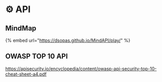 # ⚙ API

## MindMap

{% embed url="https://dsopas.github.io/MindAPI/play/" %}

## OWASP TOP 10 API
https://apisecurity.io/encyclopedia/content/owasp-api-security-top-10-cheat-sheet-a4.pdf
